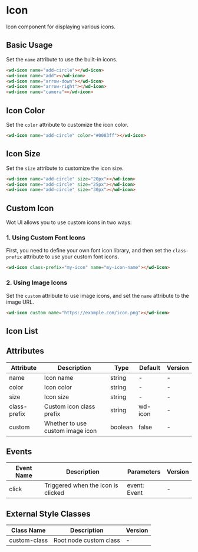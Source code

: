 # Icon

Icon component for displaying various icons.

## Basic Usage

Set the `name` attribute to use the built-in icons.

```html
<wd-icon name="add-circle"></wd-icon>
<wd-icon name="add"></wd-icon>
<wd-icon name="arrow-down"></wd-icon>
<wd-icon name="arrow-right"></wd-icon>
<wd-icon name="camera"></wd-icon>
```

## Icon Color

Set the `color` attribute to customize the icon color.

```html
<wd-icon name="add-circle" color="#0083ff"></wd-icon>
```

## Icon Size

Set the `size` attribute to customize the icon size.

```html
<wd-icon name="add-circle" size="20px"></wd-icon>
<wd-icon name="add-circle" size="25px"></wd-icon>
<wd-icon name="add-circle" size="30px"></wd-icon>
```

## Custom Icon

Wot UI allows you to use custom icons in two ways:

### 1. Using Custom Font Icons

First, you need to define your own font icon library, and then set the `class-prefix` attribute to use your custom font icons.

```html
<wd-icon class-prefix="my-icon" name="my-icon-name"></wd-icon>
```

### 2. Using Image Icons

Set the `custom` attribute to use image icons, and set the `name` attribute to the image URL.

```html
<wd-icon custom name="https://example.com/icon.png"></wd-icon>
```

## Icon List

<icon-list></icon-list>

## Attributes

| Attribute | Description | Type | Default | Version |
|---------|---------|---------|---------|------|
| name | Icon name | string | - | - |
| color | Icon color | string | - | - |
| size | Icon size | string | - | - |
| class-prefix | Custom icon class prefix | string | wd-icon | - |
| custom | Whether to use custom image icon | boolean | false | - |

## Events

| Event Name | Description | Parameters | Version |
|---------|---------|---------|------|
| click | Triggered when the icon is clicked | event: Event | - |

## External Style Classes

| Class Name | Description | Version |
|---------|---------|------|
| custom-class | Root node custom class | - |